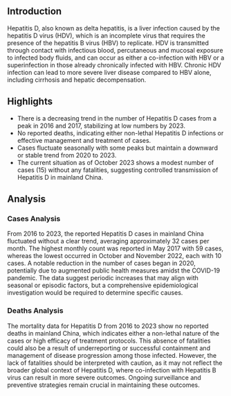 
## Introduction

Hepatitis D, also known as delta hepatitis, is a liver infection caused by the hepatitis D virus (HDV), which is an incomplete virus that requires the presence of the hepatitis B virus (HBV) to replicate. HDV is transmitted through contact with infectious blood, percutaneous and mucosal exposure to infected body fluids, and can occur as either a co-infection with HBV or a superinfection in those already chronically infected with HBV. Chronic HDV infection can lead to more severe liver disease compared to HBV alone, including cirrhosis and hepatic decompensation.

## Highlights

- There is a decreasing trend in the number of Hepatitis D cases from a peak in 2016 and 2017, stabilizing at low numbers by 2023. <br/>
- No reported deaths, indicating either non-lethal Hepatitis D infections or effective management and treatment of cases. <br/>
- Cases fluctuate seasonally with some peaks but maintain a downward or stable trend from 2020 to 2023. <br/>
- The current situation as of October 2023 shows a modest number of cases (15) without any fatalities, suggesting controlled transmission of Hepatitis D in mainland China. <br/>

## Analysis

### Cases Analysis
From 2016 to 2023, the reported Hepatitis D cases in mainland China fluctuated without a clear trend, averaging approximately 32 cases per month. The highest monthly count was reported in May 2017 with 59 cases, whereas the lowest occurred in October and November 2022, each with 10 cases. A notable reduction in the number of cases began in 2020, potentially due to augmented public health measures amidst the COVID-19 pandemic. The data suggest periodic increases that may align with seasonal or episodic factors, but a comprehensive epidemiological investigation would be required to determine specific causes.

### Deaths Analysis
The mortality data for Hepatitis D from 2016 to 2023 show no reported deaths in mainland China, which indicates either a non-lethal nature of the cases or high efficacy of treatment protocols. This absence of fatalities could also be a result of underreporting or successful containment and management of disease progression among those infected. However, the lack of fatalities should be interpreted with caution, as it may not reflect the broader global context of Hepatitis D, where co-infection with Hepatitis B virus can result in more severe outcomes. Ongoing surveillance and preventive strategies remain crucial in maintaining these outcomes.
